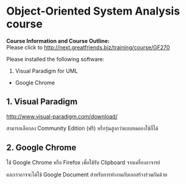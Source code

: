 # Object-Oriented System Analysis course

**Course Information and Course Outline:**  
Please click to http://next.greatfriends.biz/training/course/GF270

Please installed the following software:

1. Visual Paradigm for UML
-  Google Chrome

## 1. Visual Paradigm

http://www.visual-paradigm.com/download/
  
สามารถเลือกลง Community Edition (ฟรี) หรือรุ่นสูงกว่าแบบทดลองใช้ก็ได้

## 2. Google Chrome

ใช้ Google Chrome หรือ Firefox เพื่อใช้รับ Clipboard จากเครื่องอาจารย์

และเราอาจจะได้ใช้ Google Document สำหรับการทำงานกับเอกสร้างร่วมกันด้วย
 